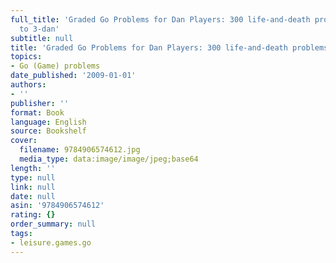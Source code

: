 ```yaml
---
full_title: 'Graded Go Problems for Dan Players: 300 life-and-death problems 5-kyu
  to 3-dan'
subtitle: null
title: 'Graded Go Problems for Dan Players: 300 life-and-death problems 5-kyu to 3-dan'
topics:
- Go (Game) problems
date_published: '2009-01-01'
authors:
- ''
publisher: ''
format: Book
language: English
source: Bookshelf
cover:
  filename: 9784906574612.jpg
  media_type: data:image/image/jpeg;base64
length: ''
type: null
link: null
date: null
asin: '9784906574612'
rating: {}
order_summary: null
tags:
- leisure.games.go
---
```



